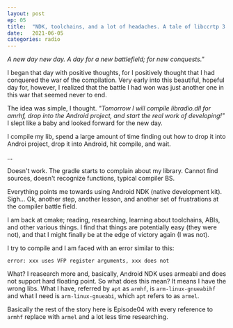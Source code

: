 ```yaml
---
layout: post
ep:	05
title:  "NDK, toolchains, and a lot of headaches. A tale of libccrtp 3: ARM*EL* edition."
date:   2021-06-05
categories: radio
---
```

_A new day new day. A day for a new battlefield; for new conquests.\"_

I began that day with positive thoughts, for I positively thought that I had conquered the war of 
the compilation. Very early into this beautiful, hopeful day for, however, I realized that the 
battle I had won was just another one in this war that seemed never to end.

The idea was simple, I thought. _\"Tomorrow I will compile libradio.dll for amrhf, drop into the 
Android project, and start the real work of developing!\"_ I slept like a baby and looked forward 
for the new day.

I compile my lib, spend a large amount of time finding out how to drop it into Androi project, drop 
it into Android, hit compile, and wait.

...

Doesn't work. The gradle starts to complain about my library. Cannot find sources, doesn't recognize
 functions, typical compiler BS.
 
Everything points me towards using Android NDK (native development kit). Sigh... Ok, another step, 
another lesson, and another set of frustrations at the compiler battle field.

I am back at cmake; reading, researching, learning about toolchains, ABIs, and other various things.
I find that things are potentially easy (they were not), and that I might finally be at the edge of 
victory again (I was not).

I try to compile and I am faced with an error similar to this:

```
error: xxx uses VFP register arguments, xxx does not
```

What? I reasearch more and, basically, Android NDK uses armeabi and does not support hard floating 
point. So what does this mean? It means I have the wrong libs. What I have, referred by `apt` as 
`armhf`, is `arm-linux-gnueabihf` and what I need is `arm-linux-gnueabi`, which `apt` refers to as 
`armel`.

Basically the rest of the story here is Episode04 with every reference to `armhf` replace with 
`armel` and a lot less time researching.
